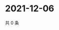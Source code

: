 # 2021-12-06

共 0 条

<!-- BEGIN WEIBO -->
<!-- 最后更新时间 Mon Dec 06 2021 15:12:10 GMT+0800 (China Standard Time) -->

<!-- END WEIBO -->
